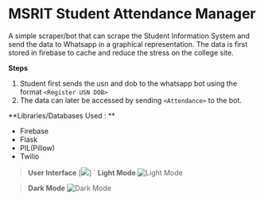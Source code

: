 # MSRIT Student Attendance Manager

A simple scraper/bot that can scrape the Student Information System and send the data to Whatsapp in a graphical representation. The data is first stored in firebase to cache and reduce the stress on the college site.

**Steps**
1. Student first sends the usn and dob to the whatsapp bot using the format
`<Register USN DOB>`
2. The data can later be accessed by sending `<Attendance>` to the bot.


**Libraries/Databases Used : **
- Firebase
- Flask
- PIL(Pillow)
- Twilio


> **User Interface**
[![](https://i.ibb.co/GsMqSRx/6ab0d9c3-24e7-4682-a930-980ead638f4d.jpg)]
`
> **Light Mode**
![Light Mode](https://i.ibb.co/f0VrkQS/5087c7d9-8704-47a3-9e98-9a42945ddd9d.jpg "Light Mode")

> **Dark Mode**
![Dark Mode](https://i.ibb.co/ZK2ktNb/db80a3af-a697-48c4-be5c-efc5f23621f1.jpg "Dark Mode")
